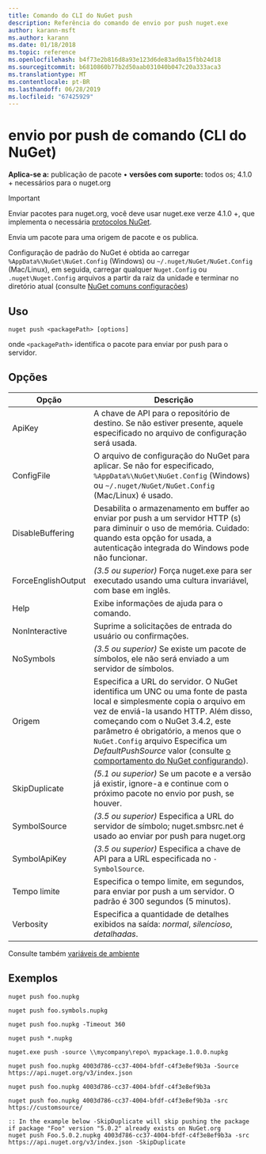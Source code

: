 ```yaml
---
title: Comando do CLI do NuGet push
description: Referência do comando de envio por push nuget.exe
author: karann-msft
ms.author: karann
ms.date: 01/18/2018
ms.topic: reference
ms.openlocfilehash: b4f73e2b816d8a93e123d6de83ad0a15fbb24d18
ms.sourcegitcommit: b6810860b77b2d50aab031040b047c20a333aca3
ms.translationtype: MT
ms.contentlocale: pt-BR
ms.lasthandoff: 06/28/2019
ms.locfileid: "67425929"
---
```

# <a name="push-command-nuget-cli"></a>envio por push de comando (CLI do NuGet)

**Aplica-se a:** publicação de pacote &bullet; **versões com suporte:** todos os; 4.1.0 + necessários para o nuget.org

> [!Important]
> Enviar pacotes para nuget.org, você deve usar nuget.exe verze 4.1.0 +, que implementa o necessária [protocolos NuGet](../api/nuget-protocols.md).

Envia um pacote para uma origem de pacote e os publica.

Configuração de padrão do NuGet é obtida ao carregar `%AppData%\NuGet\NuGet.Config` (Windows) ou `~/.nuget/NuGet/NuGet.Config` (Mac/Linux), em seguida, carregar qualquer `Nuget.Config` ou `.nuget\Nuget.Config` arquivos a partir da raiz da unidade e terminar no diretório atual (consulte [NuGet comuns configurações](../consume-packages/configuring-nuget-behavior.md))

## <a name="usage"></a>Uso

```cli
nuget push <packagePath> [options]
```

onde `<packagePath>` identifica o pacote para enviar por push para o servidor.

## <a name="options"></a>Opções

| Opção | Descrição |
| --- | --- |
| ApiKey | A chave de API para o repositório de destino. Se não estiver presente, aquele especificado no arquivo de configuração será usada. |
| ConfigFile | O arquivo de configuração do NuGet para aplicar. Se não for especificado, `%AppData%\NuGet\NuGet.Config` (Windows) ou `~/.nuget/NuGet/NuGet.Config` (Mac/Linux) é usado.|
| DisableBuffering | Desabilita o armazenamento em buffer ao enviar por push a um servidor HTTP (s) para diminuir o uso de memória. Cuidado: quando esta opção for usada, a autenticação integrada do Windows pode não funcionar. |
| ForceEnglishOutput | *(3.5 ou superior)*  Força nuget.exe para ser executado usando uma cultura invariável, com base em inglês. |
| Help | Exibe informações de ajuda para o comando. |
| NonInteractive | Suprime a solicitações de entrada do usuário ou confirmações. |
| NoSymbols | *(3.5 ou superior)*  Se existe um pacote de símbolos, ele não será enviado a um servidor de símbolos. |
| Origem | Especifica a URL do servidor. O NuGet identifica um UNC ou uma fonte de pasta local e simplesmente copia o arquivo em vez de enviá-la usando HTTP.  Além disso, começando com o NuGet 3.4.2, este parâmetro é obrigatório, a menos que o `NuGet.Config` arquivo Especifica um *DefaultPushSource* valor (consulte [o comportamento do NuGet configurando](../consume-packages/configuring-nuget-behavior.md)). |
| SkipDuplicate | *(5.1 ou superior)*  Se um pacote e a versão já existir, ignore-a e continue com o próximo pacote no envio por push, se houver. |
| SymbolSource | *(3.5 ou superior)*  Especifica a URL do servidor de símbolo; nuget.smbsrc.net é usado ao enviar por push para nuget.org |
| SymbolApiKey | *(3.5 ou superior)*  Especifica a chave de API para a URL especificada no `-SymbolSource`. |
| Tempo limite | Especifica o tempo limite, em segundos, para enviar por push a um servidor. O padrão é 300 segundos (5 minutos). |
| Verbosity | Especifica a quantidade de detalhes exibidos na saída: *normal*, *silencioso*, *detalhadas*. |

Consulte também [variáveis de ambiente](cli-ref-environment-variables.md)

## <a name="examples"></a>Exemplos

```cli
nuget push foo.nupkg

nuget push foo.symbols.nupkg

nuget push foo.nupkg -Timeout 360

nuget push *.nupkg

nuget.exe push -source \\mycompany\repo\ mypackage.1.0.0.nupkg

nuget push foo.nupkg 4003d786-cc37-4004-bfdf-c4f3e8ef9b3a -Source https://api.nuget.org/v3/index.json

nuget push foo.nupkg 4003d786-cc37-4004-bfdf-c4f3e8ef9b3a

nuget push foo.nupkg 4003d786-cc37-4004-bfdf-c4f3e8ef9b3a -src https://customsource/

:: In the example below -SkipDuplicate will skip pushing the package if package "Foo" version "5.0.2" already exists on NuGet.org
nuget push Foo.5.0.2.nupkg 4003d786-cc37-4004-bfdf-c4f3e8ef9b3a -src https://api.nuget.org/v3/index.json -SkipDuplicate
```
